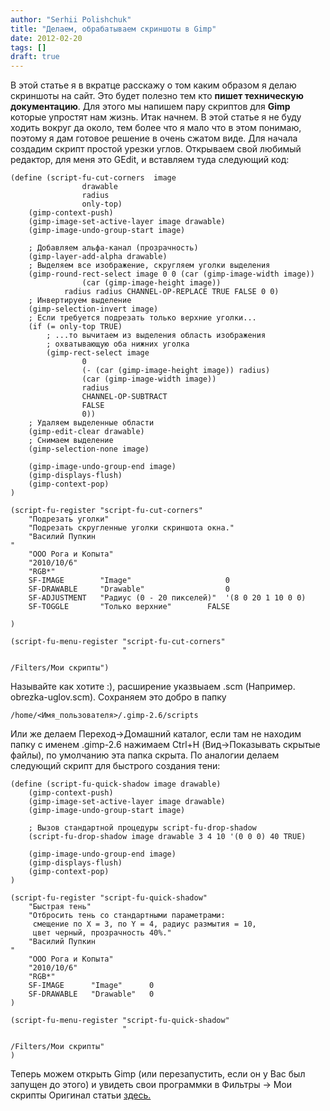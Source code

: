 ```yaml
---
author: "Serhii Polishchuk"
title: "Делаем, обрабатываем скриншоты в Gimp"
date: 2012-02-20
tags: []
draft: true
---
```

<!--more-->
В этой статье я в вкратце расскажу о том каким образом я делаю скриншоты на сайт. Это будет полезно тем кто **пишет техническую документацию**. Для этого мы напишем пару скриптов для **Gimp** которые упростят нам жизнь. Итак начнем. В этой статье я не буду ходить вокруг да около, тем более что я мало что в этом понимаю, поэтому я дам готовое решение в очень сжатом виде. Для начала создадим скрипт простой урезки углов. Открываем свой любимый редактор, для меня это GEdit, и вставляем туда следующий код:

```
(define (script-fu-cut-corners 	image
				drawable
				radius
				only-top)
	(gimp-context-push)
	(gimp-image-set-active-layer image drawable)
	(gimp-image-undo-group-start image)

	; Добавляем альфа-канал (прозрачность)
	(gimp-layer-add-alpha drawable)
	; Выделяем все изображение, cкругляем уголки выделения
	(gimp-round-rect-select image 0 0 (car (gimp-image-width image))
		        (car (gimp-image-height image))
			radius radius CHANNEL-OP-REPLACE TRUE FALSE 0 0)
	; Инвертируем выделение
	(gimp-selection-invert image)
	; Если требуется подрезать только верхние уголки...
	(if (= only-top TRUE)
		; ...то вычитаем из выделения область изображения
		; охватывающую оба нижних уголка
		(gimp-rect-select image
				0
				(- (car (gimp-image-height image)) radius)
				(car (gimp-image-width image))
				radius
				CHANNEL-OP-SUBTRACT
				FALSE
				0))
	; Удаляем выделенные области
	(gimp-edit-clear drawable)
	; Снимаем выделение
	(gimp-selection-none image)

	(gimp-image-undo-group-end image)
	(gimp-displays-flush)
	(gimp-context-pop)
)

(script-fu-register "script-fu-cut-corners"
	"Подрезать уголки"
	"Подрезать скругленные уголки скриншота окна."
	"Василий Пупкин
"
	"ООО Рога и Копыта"
	"2010/10/6"
	"RGB*"
	SF-IMAGE      	"Image"                   	0
	SF-DRAWABLE   	"Drawable"                	0
	SF-ADJUSTMENT 	"Радиус (0 - 20 пикселей)"	'(8 0 20 1 10 0 0)
	SF-TOGGLE	  	"Только верхние"		FALSE

)

(script-fu-menu-register "script-fu-cut-corners"
                         "
```

```
/Filters/Мои скрипты")
```

Называйте как хотите :), расширение указвыаем .scm (Например. obrezka-uglov.scm). Сохраняем это добро в папку

```
/home/<Имя_пользователя>/.gimp-2.6/scripts
```

Или же делаем Переход->Домашний каталог, если там не находим папку с именем .gimp-2.6 нажимаем Ctrl+H (Вид->Показывать скрытые файлы), по умолчанию эта папка скрыта. По аналогии делаем следующий скрипт для быстрого создания тени:

```
(define (script-fu-quick-shadow image drawable)
	(gimp-context-push)
	(gimp-image-set-active-layer image drawable)
	(gimp-image-undo-group-start image)

	; Вызов стандартной процедуры script-fu-drop-shadow
	(script-fu-drop-shadow image drawable 3 4 10 '(0 0 0) 40 TRUE)

	(gimp-image-undo-group-end image)
	(gimp-displays-flush)
	(gimp-context-pop)
)

(script-fu-register "script-fu-quick-shadow"
	"Быстрая тень"
	"Отбросить тень со стандартными параметрами:
	 смещение по X = 3, по Y = 4, радиус размытия = 10,
	 цвет черный, прозрачность 40%."
	"Василий Пупкин
"
	"ООО Рога и Копыта"
	"2010/10/6"
	"RGB*"
	SF-IMAGE      "Image"      0
	SF-DRAWABLE   "Drawable"   0
)

(script-fu-menu-register "script-fu-quick-shadow"
                         "
```

```
/Filters/Мои скрипты"
)
```

Теперь можем открыть Gimp (или перезапустить, если он у Вас был запущен до этого) и увидеть свои программки в Фильтры -> Мои скрипты Оригинал статьи [здесь.](http://habrahabr.ru/company/devexpress/blog/106611/)
